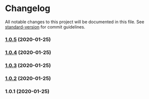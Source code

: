 # Changelog

All notable changes to this project will be documented in this file. See [standard-version](https://github.com/conventional-changelog/standard-version) for commit guidelines.

### [1.0.5](https://github.com/mamal72/react-optimistic-ui-hook/compare/v1.0.4...v1.0.5) (2020-01-25)

### [1.0.4](https://github.com/mamal72/react-optimistic-ui-hook/compare/v1.0.3...v1.0.4) (2020-01-25)

### [1.0.3](https://github.com/mamal72/react-optimistic-ui-hook/compare/v1.0.2...v1.0.3) (2020-01-25)

### [1.0.2](https://github.com/mamal72/react-optimistic-ui-hook/compare/v1.0.1...v1.0.2) (2020-01-25)

### 1.0.1 (2020-01-25)
